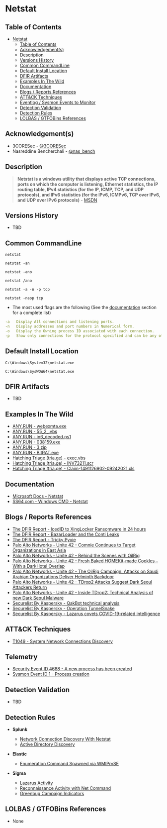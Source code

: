 # Netstat

## Table of Contents

- [Netstat](#netstat)
  - [Table of Contents](#table-of-contents)
  - [Acknowledgement(s)](#acknowledgements)
  - [Description](#description)
  - [Versions History](#versions-history)
  - [Common CommandLine](#common-commandline)
  - [Default Install Location](#default-install-location)
  - [DFIR Artifacts](#dfir-artifacts)
  - [Examples In The Wild](#examples-in-the-wild)
  - [Documentation](#documentation)
  - [Blogs / Reports References](#blogs--reports-references)
  - [ATT&CK Techniques](#attck-techniques)
  - [Eventlog / Sysmon Events to Monitor](#eventlog--sysmon-events-to-monitor)
  - [Detection Validation](#detection-validation)
  - [Detection Rules](#detection-rules)
  - [LOLBAS / GTFOBins References](#lolbas--gtfobins-references)

## Acknowledgement(s)

- 3CORESec - [@3CORESec](https://twitter.com/3CORESec)
- Nasreddine Bencherchali - [@nas_bench](https://twitter.com/nas_bench)

## Description

> **Netstat is a windows utility that displays active TCP connections, ports on which the computer is listening, Ethernet statistics, the IP routing table, IPv4 statistics (for the IP, ICMP, TCP, and UDP protocols), and IPv6 statistics (for the IPv6, ICMPv6, TCP over IPv6, and UDP over IPv6 protocols)** - [MSDN](https://docs.microsoft.com/en-us/windows-server/administration/windows-commands/netstat)

## Versions History

- TBD

## Common CommandLine

```batch
netstat

netstat -an

netstat -ano

netstat /ano

netstat -a -n -p tcp

netstat -naop tcp
```

- The most used flags are the following (See the [documentation](#documentation) section for a complete list)

```yaml
-a   Display All connections and listening ports.
-n   Display addresses and port numbers in Numerical form.
-o   Display the Owning process ID associated with each connection.
-p   Show only connections for the protocol specified and can be any of "TCP", "UDP", "TCPv6" or "UDPv6".
```

## Default Install Location

```batch
C:\Windows\System32\netstat.exe

C:\Windows\SysWOW64\netstat.exe
```

## DFIR Artifacts

- TBD

## Examples In The Wild

- [ANY.RUN - webexmta.exe](https://app.any.run/tasks/0f35f119-c3a8-474d-9aad-65a35fd6e080/)
- [ANY.RUN - 55_2_.vbs](https://app.any.run/tasks/b696fb48-1378-46c0-8d11-c0e5302646ba/)
- [ANY.RUN - in6_decoded.ps1](https://app.any.run/tasks/5e81dd12-9350-4491-ba71-3950f212aa5a/)
- [ANY.RUN - 038159.exe](https://app.any.run/tasks/850475b7-74fc-4465-aad4-07fc0d9bf102/)
- [ANY.RUN - 3.zip](https://app.any.run/tasks/06ba9da5-9b10-4f61-9185-452fb0b1b2c2/)
- [ANY.RUN - BitRAT.exe](https://app.any.run/tasks/f5400d3b-874b-4f1f-8918-0b0d3021f8ca/)
- [Hatching Triage (tria.ge) - exec.vbs](https://tria.ge/201204-m5yxtltppj/behavioral2)
- [Hatching Triage (tria.ge) - INV73211.scr](https://tria.ge/210512-hb14qepm8e/behavioral1)
- [Hatching Triage (tria.ge) - Claim-1491126902-09242021.xls](https://tria.ge/210924-v23fcshdg8/behavioral1)

## Documentation

- [Microsoft Docs - Netstat](https://docs.microsoft.com/en-us/windows-server/administration/windows-commands/netstat)
- [SS64.com - Windows CMD - Netstat](https://ss64.com/nt/netstat.html)

## Blogs / Reports References

- [The DFIR Report - IcedID to XingLocker Ransomware in 24 hours](https://thedfirreport.com/2021/10/18/icedid-to-xinglocker-ransomware-in-24-hours/)
- [The DFIR Report - BazarLoader and the Conti Leaks](https://thedfirreport.com/2021/10/04/bazarloader-and-the-conti-leaks/)
- [The DFIR Report - Tricky Pyxie](https://thedfirreport.com/2020/04/30/tricky-pyxie/)
- [Palo Alto Networks - Unite 42 - Comnie Continues to Target Organizations in East Asia](https://unit42.paloaltonetworks.com/unit42-comnie-continues-target-organizations-east-asia/)
- [Palo Alto Networks - Unite 42 - Behind the Scenes with OilRig](https://unit42.paloaltonetworks.com/behind-the-scenes-with-oilrig/)
- [Palo Alto Networks - Unite 42 - Fresh Baked HOMEKit-made Cookles – With a DarkHotel Overlap](https://unit42.paloaltonetworks.com/unit42-fresh-baked-homekit-made-cookles-with-a-darkhotel-overlap/)
- [Palo Alto Networks - Unite 42 - The OilRig Campaign: Attacks on Saudi Arabian Organizations Deliver Helminth Backdoor](https://unit42.paloaltonetworks.com/the-oilrig-campaign-attacks-on-saudi-arabian-organizations-deliver-helminth-backdoor/)
- [Palo Alto Networks - Unite 42 - TDrop2 Attacks Suggest Dark Seoul Attackers Return](https://unit42.paloaltonetworks.com/tdrop2-attacks-suggest-dark-seoul-attackers-return/)
- [Palo Alto Networks - Unite 42 - Inside TDrop2: Technical Analysis of new Dark Seoul Malware](https://unit42.paloaltonetworks.com/inside-tdrop2-technical-analysis-of-new-dark-seoul-malware/)
- [Securelist By Kaspersky - QakBot technical analysis](https://securelist.com/qakbot-technical-analysis/103931/)
- [Securelist By Kaspersky - Operation TunnelSnake](https://securelist.com/operation-tunnelsnake-and-moriya-rootkit/101831/)
- [Securelist By Kaspersky - Lazarus covets COVID-19-related intelligence](https://securelist.com/lazarus-covets-covid-19-related-intelligence/99906/)

## ATT&CK Techniques

- [T1049 - System Network Connections Discovery](https://attack.mitre.org/techniques/T1049)

## Telemetry

- [Security Event ID 4688 - A new process has been created](https://www.ultimatewindowssecurity.com/securitylog/encyclopedia/event.aspx?eventID=4688)
- [Sysmon Event ID 1 - Process creation](https://www.ultimatewindowssecurity.com/securitylog/encyclopedia/event.aspx?eventid=90001)

## Detection Validation

- TBD

## Detection Rules

- **Splunk**
  - [Network Connection Discovery With Netstat](https://research.splunk.com/endpoint/network_connection_discovery_with_netstat/)
  - [Active Directory Discovery](https://research.splunk.com/stories/active_directory_discovery/)

- **Elastic**
  - [Enumeration Command Spawned via WMIPrvSE](https://github.com/elastic/detection-rules/blob/main/rules/windows/execution_enumeration_via_wmiprvse.toml)

- **Sigma**
  - [Lazarus Activity](https://github.com/SigmaHQ/sigma/blob/master/rules/windows/process_creation/win_apt_lazarus_activity_dec20.yml)
  - [Reconnaissance Activity with Net Command](https://github.com/SigmaHQ/sigma/blob/master/rules/windows/process_creation/win_susp_commands_recon_activity.yml)
  - [Greenbug Campaign Indicators](https://github.com/SigmaHQ/sigma/blob/master/rules/windows/process_creation/win_apt_greenbug_may20.yml)

## LOLBAS / GTFOBins References

- None
